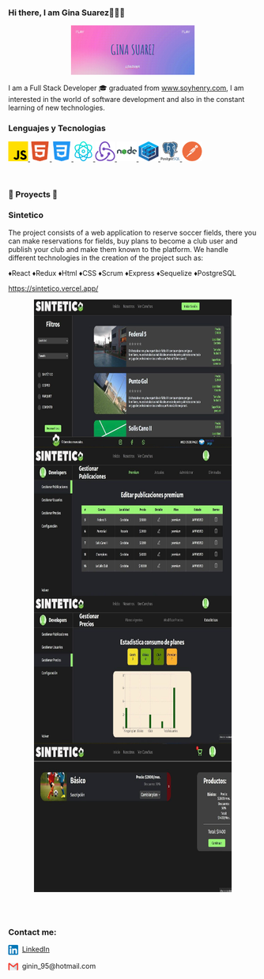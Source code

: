### Hi there, I am Gina Suarez👋👩‍💻
<p align="center">
<img src='./assets/images/gifbanner.gif' height='100px'/>
 </p>


I am a Full Stack Developer 🎓 graduated from www.soyhenry.com, I am interested in the world of software development and also in the constant learning of new technologies.

<h3 align="left">Lenguajes y Tecnologias</h3>
<p align="left"> 
<a href="https://www.javascript.com/" target="_blank"> <img src="./assets/images/js.png" alt="javascript" width="40" height="40"/> </a> 
<a href="https://developer.mozilla.org/es/docs/Web/HTML" target="_blank"> <img src="./assets/images/html5.png" alt="html5" width="40" height="40"/> </a> 
<a href="https://developer.mozilla.org/es/docs/Web/CSS" target="_blank"> <img src="./assets/images/css-3.png" alt="css" width="40" height="40"/> </a> 
<a href="https://es.reactjs.org/" target="_blank"> <img src="./assets/images/react.png" alt="react" width="40" height="40"/> </a> 
<a href="https://es.redux.js.org/" target="_blank"> <img src="./assets/images/redux.png" alt="redux" width="40" height="40"/> </a> 
<a href="https://nodejs.org/en/" target="_blank"> <img src="./assets/images/node.png" alt="node.js" width="40" height="40"/> </a> 
<a href="https://sequelize.org/" target="_blank"> <img src="./assets/images/sequelize.png" alt="sequelize" width="40" height="40"/> </a> 
<a href="https://www.postgresql.org" target="_blank"> <img src="https://raw.githubusercontent.com/devicons/devicon/master/icons/postgresql/postgresql-original-wordmark.svg" alt="postgresql" width="40" height="40"/> </a> 
<a href="https://www.postman.com/" target="_blank"> <img src="./assets/images/postman.png" alt="react" width="40" height="40"/> </a> 


</p>

</br>
<h3>🚀 Proyects 🚀 </h3>

<h3>Sintetico </h3>
The project consists of a web application to reserve soccer fields, there you can make reservations for fields, buy plans to become a club user and publish your club and make them known to the platform. We handle different technologies in the creation of the project such as:
 </br>

 ♦React
 ♦Redux
 ♦Html 
 ♦CSS
 ♦Scrum
 ♦Express
 ♦Sequelize
 ♦PostgreSQL

 <a href="https://sintetico.vercel.app/" target="_blank"> https://sintetico.vercel.app/</a>

 <p align="center">
<img align="center" width="400px" height="300px" src="./assets/images/canchas.jpeg" alt="home proyecto"/>
<img align="center" width="400px" height="300px" src="./assets/images/publicaciones.jpeg" alt="publicaciones"/>
<img align="center" width="400px" height="300px" src="./assets/images/estadisticas.jpeg" alt="estadisticas"/>
<img align="center" width="400px" height="300px" src="./assets/images/pasarelaPago.jpeg" alt="pasarela de pago"/>

</p>

</br>
</br>




<h3>Contact me: </h3>
<p align = "bottom" text-align = "bottom"> <a><img align="center" src="./assets/images/linkedin.png" alt="https://www.linkedin.com/in/gina-suarez/" height="20" width="20"/></a>&nbsp&nbsp<a href="https://www.linkedin.com/in/gina-suarez/" target="_blank">LinkedIn</a></p>
<p align = "bottom" text-align = "bottom"> <a><img align="center" src="./assets/images/gmail.png" alt="ginin_95@hotmail.com" height="20" width="20"/></a>&nbsp ginin_95@hotmail.com</p>







